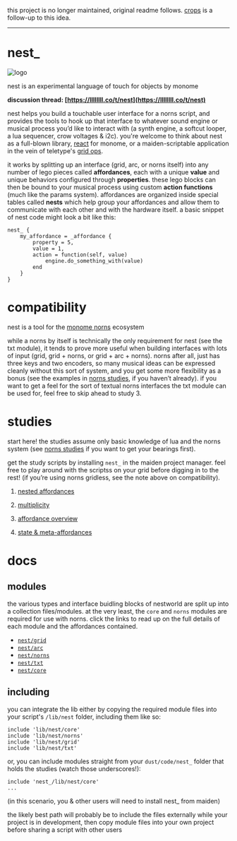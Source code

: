 this project is no longer maintained, original readme follows. [crops](https://github.com/andr-ew/crops) is a follow-up to this idea.

-----------

# nest_

![logo](study/img/nest_.png)

nest is an experimental language of touch for objects by monome

**discussion thread: [https://llllllll.co/t/nest](https://llllllll.co/t/nest)**

nest helps you build a touchable user interface for a norns script, and provides the tools to hook up that interface to whatever sound engine or musical process you’d like to interact with (a synth engine, a softcut looper,  a lua sequencer, crow voltages & i2c). you're welcome to think about nest as a full-blown library, [react](https://reactjs.org/) for monome, or a maiden-scriptable application in the vein of teletype's [grid ops](https://github.com/scanner-darkly/teletype/wiki/GRID-INTEGRATION).

it works by splitting up an interface (grid, arc, or norns itself) into any number of lego pieces called **affordances**, each with a unique **value** and unique behaviors configured through **properties**. these lego blocks can then be bound to your musical process using custom **action functions** (much like the params system). affordances are organized inside special tables called **nests** which help group your affordances and allow them to communicate with each other and with the hardware itself. a basic snippet of nest code might look a bit like this:

```
nest_ {
    my_affordance = _affordance {
        property = 5,
        value = 1,
        action = function(self, value)
            engine.do_something_with(value)
        end
    }
}
```

# compatibility

nest is a tool for the [monome norns](https://monome.org/) ecosystem

while a norns by itself is technically the only requirement for nest (see the txt module), it tends to prove more useful when building interfaces with lots of input (grid, grid + norns, or grid + arc + norns). norns after all, just has three keys and two encoders, so many musical ideas can be expressed cleanly without this sort of system, and you get some more flexibility as a bonus (see the examples in [norns studies](https://monome.org/docs/norns/scripting/), if you haven’t already). if you want to get a feel for the sort of textual norns interfaces the txt module can be used for, feel free to skip ahead to study 3.

# studies

start here! the studies assume only basic knowledge of lua and the norns system (see [norns studies](https://monome.org/docs/norns/scripting/) if you want to get your bearings first). 

get the study scripts by installing `nest_` in the maiden project manager. feel free to play around with the scriptss on your grid before digging in to the rest! (if you’re using norns gridless, see the note above on compatibility).

1. [nested affordances](./study/study1.md)

2. [multiplicity](./study/study2.md)

3. [affordance overview](./study/study3.md)

4. [state & meta-affordances](./study/study4.md)

# docs

## modules

the various types and interface buidling blocks of nestworld are split up into a collection files/modules. at the very least, the `core` and `norns` modules are required for use with norns. click the links to read up on the full details of each module and the affordances contained.


- [`nest/grid`](./doc/grid.md)
- [`nest/arc`](./doc/arc.md)
- [`nest/norns`](./doc/norns.md)
- [`nest/txt`](./doc/txt.md)
- [`nest/core`](./doc/core.md)


## including

you can integrate the lib either by copying the required module files into your script's `/lib/nest` folder, including them like so:

```
include 'lib/nest/core'
include 'lib/nest/norns'
include 'lib/nest/grid'
include 'lib/nest/txt'
```

or, you can include modules straight from your `dust/code/nest_` folder that holds the studies (watch those underscores!):
```
include 'nest_/lib/nest/core'
...
```
(in this scenario, you & other users will need to install nest_ from maiden)

the likely best path will probably be to include the files externally while your project is in development, then copy module files into your own project before sharing a script with other users
